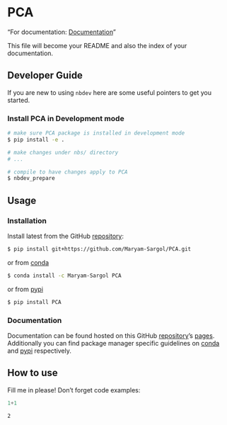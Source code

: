 # PCA


<!-- WARNING: THIS FILE WAS AUTOGENERATED! DO NOT EDIT! -->

“For documentation:
[Documentation](https://Maryam-Sargol.github.io/PCA-morphed_model/)”

This file will become your README and also the index of your
documentation.

## Developer Guide

If you are new to using `nbdev` here are some useful pointers to get you
started.

### Install PCA in Development mode

``` sh
# make sure PCA package is installed in development mode
$ pip install -e .

# make changes under nbs/ directory
# ...

# compile to have changes apply to PCA
$ nbdev_prepare
```

## Usage

### Installation

Install latest from the GitHub
[repository](https://github.com/Maryam-Sargol/PCA):

``` sh
$ pip install git+https://github.com/Maryam-Sargol/PCA.git
```

or from [conda](https://anaconda.org/Maryam-Sargol/PCA)

``` sh
$ conda install -c Maryam-Sargol PCA
```

or from [pypi](https://pypi.org/project/PCA/)

``` sh
$ pip install PCA
```

### Documentation

Documentation can be found hosted on this GitHub
[repository](https://github.com/Maryam-Sargol/PCA)’s
[pages](https://Maryam-Sargol.github.io/PCA/). Additionally you can find
package manager specific guidelines on
[conda](https://anaconda.org/Maryam-Sargol/PCA) and
[pypi](https://pypi.org/project/PCA/) respectively.

## How to use

Fill me in please! Don’t forget code examples:

``` python
1+1
```

    2

